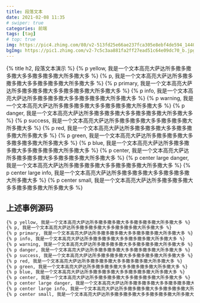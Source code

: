 ```yaml
---
title: 段落文本
date: 2021-02-08 11:35
# swiper: true
categories: 前端
tags: [tag]
# top: true
img: https://pic4.zhimg.com/80/v2-513fd25e66ae237fca305e8ebf4de594_1440w.jpg?source=1940ef5c
bgImg: https://pic1.zhimg.com/v2-7c5c3aa881fa2ff27ead51c64e09dc70_b.jpg
---
```

{% title h2, 段落文本演示 %}
{% p yellow, 我是一个文本高亮大萨达所多撒多撒多撒大多多撒多撒多撒大所多撒大多 %}
{% p, 我是一个文本高亮大萨达所多撒多撒多撒大多多撒多撒多撒大所多撒大多 %}
{% p primary, 我是一个文本高亮大萨达所多撒多撒多撒大多多撒多撒多撒大所多撒大多 %}
{% p info, 我是一个文本高亮大萨达所多撒多撒多撒大多多撒多撒多撒大所多撒大多 %}
{% p warning, 我是一个文本高亮大萨达所多撒多撒多撒大多多撒多撒多撒大所多撒大多 %}
{% p danger, 我是一个文本高亮大萨达所多撒多撒多撒大多多撒多撒多撒大所多撒大多 %}
{% p success, 我是一个文本高亮大萨达所多撒多撒多撒大多多撒多撒多撒大所多撒大多 %}
{% p red, 我是一个文本高亮大萨达所多撒多撒多撒大多多撒多撒多撒大所多撒大多 %}
{% p green, 我是一个文本高亮大萨达所多撒多撒多撒大多多撒多撒多撒大所多撒大多 %}
{% p blue, 我是一个文本高亮大萨达所多撒多撒多撒大多多撒多撒多撒大所多撒大多 %}
{% p center, 我是一个文本高亮大萨达所多撒多撒多撒大多多撒多撒多撒大所多撒大多 %}
{% p center large danger, 我是一个文本高亮大萨达所多撒多撒多撒大多多撒多撒多撒大所多撒大多 %}
{% p center large info, 我是一个文本高亮大萨达所多撒多撒多撒大多多撒多撒多撒大所多撒大多 %}
{% p center small, 我是一个文本高亮大萨达所多撒多撒多撒大多多撒多撒多撒大所多撒大多 %}
## 上述事例源码
``` markdown
{% p yellow, 我是一个文本高亮大萨达所多撒多撒多撒大多多撒多撒多撒大所多撒大多 %}
{% p, 我是一个文本高亮大萨达所多撒多撒多撒大多多撒多撒多撒大所多撒大多 %}
{% p primary, 我是一个文本高亮大萨达所多撒多撒多撒大多多撒多撒多撒大所多撒大多 %}
{% p info, 我是一个文本高亮大萨达所多撒多撒多撒大多多撒多撒多撒大所多撒大多 %}
{% p warning, 我是一个文本高亮大萨达所多撒多撒多撒大多多撒多撒多撒大所多撒大多 %}
{% p danger, 我是一个文本高亮大萨达所多撒多撒多撒大多多撒多撒多撒大所多撒大多 %}
{% p success, 我是一个文本高亮大萨达所多撒多撒多撒大多多撒多撒多撒大所多撒大多 %}
{% p red, 我是一个文本高亮大萨达所多撒多撒多撒大多多撒多撒多撒大所多撒大多 %}
{% p green, 我是一个文本高亮大萨达所多撒多撒多撒大多多撒多撒多撒大所多撒大多 %}
{% p blue, 我是一个文本高亮大萨达所多撒多撒多撒大多多撒多撒多撒大所多撒大多 %}
{% p center, 我是一个文本高亮大萨达所多撒多撒多撒大多多撒多撒多撒大所多撒大多 %}
{% p center large danger, 我是一个文本高亮大萨达所多撒多撒多撒大多多撒多撒多撒大所多撒大多 %}
{% p center large info, 我是一个文本高亮大萨达所多撒多撒多撒大多多撒多撒多撒大所多撒大多 %}
{% p center small, 我是一个文本高亮大萨达所多撒多撒多撒大多多撒多撒多撒大所多撒大多 %}
```